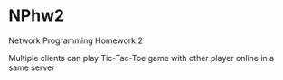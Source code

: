 # NPhw2
Network Programming Homework 2

Multiple clients can play Tic-Tac-Toe game with other player online in a same server
